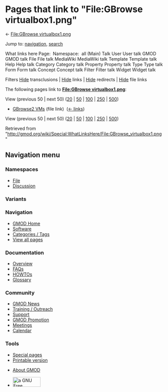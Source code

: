 <div id="mw-page-base" class="noprint">

</div>

<div id="mw-head-base" class="noprint">

</div>

<div id="content" class="mw-body" role="main">

<span id="top"></span>

<div id="mw-js-message" style="display:none;">

</div>



# <span dir="auto">Pages that link to "File:GBrowse virtualbox1.png"</span>

<div id="bodyContent">

<div id="contentSub">

← [File:GBrowse
virtualbox1.png](/wiki/File:GBrowse_virtualbox1.png "File:GBrowse virtualbox1.png")

</div>

<div id="jump-to-nav" class="mw-jump">

Jump to: [navigation](#mw-navigation), [search](#p-search)

</div>

<div id="mw-content-text">

What links here Page:  Namespace:  all (Main) Talk User User talk GMOD
GMOD talk File File talk MediaWiki MediaWiki talk Template Template talk
Help Help talk Category Category talk Property Property talk Type Type
talk Form Form talk Concept Concept talk Filter Filter talk Widget
Widget talk

Filters
[Hide](/mediawiki/index.php?title=Special:WhatLinksHere/File:GBrowse_virtualbox1.png&hidetrans=1 "Special:WhatLinksHere/File:GBrowse virtualbox1.png")
transclusions \|
[Hide](/mediawiki/index.php?title=Special:WhatLinksHere/File:GBrowse_virtualbox1.png&hidelinks=1 "Special:WhatLinksHere/File:GBrowse virtualbox1.png")
links \|
[Hide](/mediawiki/index.php?title=Special:WhatLinksHere/File:GBrowse_virtualbox1.png&hideredirs=1 "Special:WhatLinksHere/File:GBrowse virtualbox1.png")
redirects \|
[Hide](/mediawiki/index.php?title=Special:WhatLinksHere/File:GBrowse_virtualbox1.png&hideimages=1 "Special:WhatLinksHere/File:GBrowse virtualbox1.png")
file links

The following pages link to **[File:GBrowse
virtualbox1.png](/wiki/File:GBrowse_virtualbox1.png "File:GBrowse virtualbox1.png")**:

View (previous 50 \| next 50)
([20](/mediawiki/index.php?title=Special:WhatLinksHere/File:GBrowse_virtualbox1.png&limit=20 "Special:WhatLinksHere/File:GBrowse virtualbox1.png")
\|
[50](/mediawiki/index.php?title=Special:WhatLinksHere/File:GBrowse_virtualbox1.png&limit=50 "Special:WhatLinksHere/File:GBrowse virtualbox1.png")
\|
[100](/mediawiki/index.php?title=Special:WhatLinksHere/File:GBrowse_virtualbox1.png&limit=100 "Special:WhatLinksHere/File:GBrowse virtualbox1.png")
\|
[250](/mediawiki/index.php?title=Special:WhatLinksHere/File:GBrowse_virtualbox1.png&limit=250 "Special:WhatLinksHere/File:GBrowse virtualbox1.png")
\|
[500](/mediawiki/index.php?title=Special:WhatLinksHere/File:GBrowse_virtualbox1.png&limit=500 "Special:WhatLinksHere/File:GBrowse virtualbox1.png"))

- [GBrowse2 VMs](/wiki/GBrowse2_VMs "GBrowse2 VMs") (file link) ‎
  <span class="mw-whatlinkshere-tools">([←
  links](/mediawiki/index.php?title=Special:WhatLinksHere&target=GBrowse2+VMs "Special:WhatLinksHere"))</span>

View (previous 50 \| next 50)
([20](/mediawiki/index.php?title=Special:WhatLinksHere/File:GBrowse_virtualbox1.png&limit=20 "Special:WhatLinksHere/File:GBrowse virtualbox1.png")
\|
[50](/mediawiki/index.php?title=Special:WhatLinksHere/File:GBrowse_virtualbox1.png&limit=50 "Special:WhatLinksHere/File:GBrowse virtualbox1.png")
\|
[100](/mediawiki/index.php?title=Special:WhatLinksHere/File:GBrowse_virtualbox1.png&limit=100 "Special:WhatLinksHere/File:GBrowse virtualbox1.png")
\|
[250](/mediawiki/index.php?title=Special:WhatLinksHere/File:GBrowse_virtualbox1.png&limit=250 "Special:WhatLinksHere/File:GBrowse virtualbox1.png")
\|
[500](/mediawiki/index.php?title=Special:WhatLinksHere/File:GBrowse_virtualbox1.png&limit=500 "Special:WhatLinksHere/File:GBrowse virtualbox1.png"))

</div>

<div class="printfooter">

Retrieved from
"<http://gmod.org/wiki/Special:WhatLinksHere/File:GBrowse_virtualbox1.png>"

</div>

<div id="catlinks" class="catlinks catlinks-allhidden">

</div>

<div class="visualClear">

</div>

</div>

</div>

<div id="mw-navigation">

## Navigation menu

<div id="mw-head">



<div id="left-navigation">

<div id="p-namespaces" class="vectorTabs" role="navigation"
aria-labelledby="p-namespaces-label">

### Namespaces

- <span id="ca-nstab-image"><a href="/wiki/File:GBrowse_virtualbox1.png" accesskey="c"
  title="View the file page [c]">File</a></span>
- <span id="ca-talk"><a
  href="/mediawiki/index.php?title=File_talk:GBrowse_virtualbox1.png&amp;action=edit&amp;redlink=1"
  accesskey="t"
  title="Discussion about the content page [t]">Discussion</a></span>

</div>

<div id="p-variants" class="vectorMenu emptyPortlet" role="navigation"
aria-labelledby="p-variants-label">

### 

### Variants[](#)

<div class="menu">

</div>

</div>

</div>

<div id="right-navigation">





</div>



</div>

</div>

</div>

<div id="mw-panel">

<div id="p-logo" role="banner">

<a href="/wiki/Main_Page"
style="background-image: url(http://gmod.org/images/GMOD-cogs.png);"
title="Visit the main page"></a>

</div>

<div id="p-Navigation" class="portal" role="navigation"
aria-labelledby="p-Navigation-label">

### Navigation

<div class="body">

- <span id="n-GMOD-Home">[GMOD Home](/wiki/Main_Page)</span>
- <span id="n-Software">[Software](/wiki/GMOD_Components)</span>
- <span id="n-Categories-.2F-Tags">[Categories /
  Tags](/wiki/Categories)</span>
- <span id="n-View-all-pages">[View all
  pages](/wiki/Special:AllPages)</span>

</div>

</div>

<div id="p-Documentation" class="portal" role="navigation"
aria-labelledby="p-Documentation-label">

### Documentation

<div class="body">

- <span id="n-Overview">[Overview](/wiki/Overview)</span>
- <span id="n-FAQs">[FAQs](/wiki/Category:FAQ)</span>
- <span id="n-HOWTOs">[HOWTOs](/wiki/Category:HOWTO)</span>
- <span id="n-Glossary">[Glossary](/wiki/Glossary)</span>

</div>

</div>

<div id="p-Community" class="portal" role="navigation"
aria-labelledby="p-Community-label">

### Community

<div class="body">

- <span id="n-GMOD-News">[GMOD News](/wiki/GMOD_News)</span>
- <span id="n-Training-.2F-Outreach">[Training /
  Outreach](/wiki/Training_and_Outreach)</span>
- <span id="n-Support">[Support](/wiki/Support)</span>
- <span id="n-GMOD-Promotion">[GMOD
  Promotion](/wiki/GMOD_Promotion)</span>
- <span id="n-Meetings">[Meetings](/wiki/Meetings)</span>
- <span id="n-Calendar">[Calendar](/wiki/Calendar)</span>

</div>

</div>

<div id="p-tb" class="portal" role="navigation"
aria-labelledby="p-tb-label">

### Tools

<div class="body">

- <span id="t-specialpages"><a href="/wiki/Special:SpecialPages" accesskey="q"
  title="A list of all special pages [q]">Special pages</a></span>
- <span id="t-print"><a
  href="/mediawiki/index.php?title=Special:WhatLinksHere/File:GBrowse_virtualbox1.png&amp;printable=yes"
  rel="alternate" accesskey="p"
  title="Printable version of this page [p]">Printable version</a></span>

</div>

</div>

</div>

</div>

<div id="footer" role="contentinfo">

- <span id="footer-places-about">[About
  GMOD](/wiki/GMOD:About "GMOD:About")</span>

<!-- -->

- <span id="footer-copyrightico">[<img src="http://www.gnu.org/graphics/gfdl-logo-small.png" width="88"
  height="31" alt="a GNU Free Documentation License" />](http://www.gnu.org/licenses/fdl-1.3.html)</span>


<div style="clear:both">

</div>

</div>
